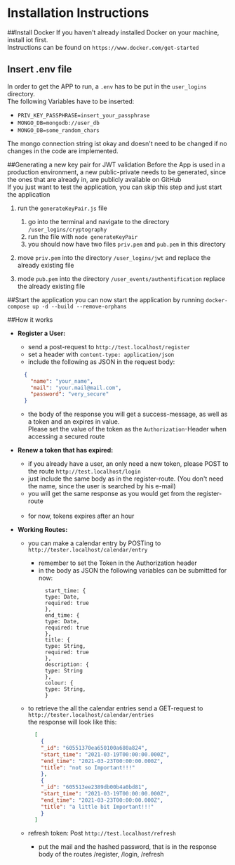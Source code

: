 # Installation Instructions

##Install Docker
If you haven't already installed Docker on your machine, install iot first.
<br/>
Instructions can be found on `https://www.docker.com/get-started`

## Insert .env file
In order to get the APP to run, a `.env` has to be put in the `user_logins` directory.
<br/>
The following Variables have to be inserted:
<br/>
* `PRIV_KEY_PASSPHRASE=insert_your_passphrase`
* `MONGO_DB=mongodb://user_db`
* `MONGO_DB=some_random_chars`

The mongo connection string ist okay and doesn't need to be changed if no changes in the code are implemented.
<br/>

##Generating a new key pair for JWT validation
Before the App is used in a production environment, a new public-private needs to be generated, since the ones that are already in, are publicly available on GitHub 
<br/>
If you just want to test the application, you can skip this step and just start the application<br/>
1. run the `generateKeyPair.js` file
    1. go into the terminal and navigate to the directory `/user_logins/cryptography`
    2. run the file with `node generateKeyPair`
    3. you should now have two files `priv.pem` and `pub.pem` in this directory
   
2. move `priv.pem` into the directory `/user_logins/jwt` and replace the already existing file
3. mode `pub.pem` into the directory `/user_events/authentification` replace the already existing file

##Start the application
you can now start the application by running `docker-compose up -d --build --remove-orphans`

##How it works
* **Register a User:**
    * send a post-request to `http://test.localhost/register`
    * set a header with `content-type: application/json`
    * include the following as JSON in the request body: <br/>
    ```json
      {
        "name": "your_name",
        "mail": "your.mail@mail.com",
        "password": "very_secure"
      }   
    ```
  * the body of the response you will get a success-message, as well as a token and an expires in value.<br/>
    Please set the value of the token as the `Authorization`-Header when accessing a secured route
    
* **Renew a token that has expired:**
    * if you already have a user, an only need a new token, please POST to the route `http://test.localhost/login`
    * just include the same body as in the register-route. (You don't need the name, since the user is searched by his e-mail)
    * you will get the same response as you would get from the register-route
  <br/><br/>
     * for now, tokens expires after an hour  
      
    
* **Working Routes:**
    * you can make a calendar entry by POSTing to `http://tester.localhost/calendar/entry`
        * remember to set the Token in the Authorization header
        * in the body as JSON the following variables can be submitted for now:
          ```
            start_time: {
            type: Date,
            required: true
            },
            end_time: {
            type: Date,
            required: true
            },
            title: {
            type: String,
            required: true
            },
            description: {
            type: String
            },
            colour: {
            type: String,
            }
          ```
    * to retrieve the all the calendar entries send a GET-request to `http://tester.localhost/calendar/entries` <br/>
      the response will look like this:
      ```json
        [
          {
          "_id": "60551370ea650100a680a824",
          "start_time": "2021-03-19T00:00:00.000Z",
          "end_time": "2021-03-23T00:00:00.000Z",
          "title": "not so Important!!!"
          },
          {
          "_id": "605513ee2389db00b4a0bd81",
          "start_time": "2021-03-19T00:00:00.000Z",
          "end_time": "2021-03-23T00:00:00.000Z",
          "title": "a little bit Important!!!"
          }
        ]
      ```
      
    * refresh token: Post `http://test.localhost/refresh`
      * put the mail and the hashed password, that is in the response body of the routes /register, /login, /refresh